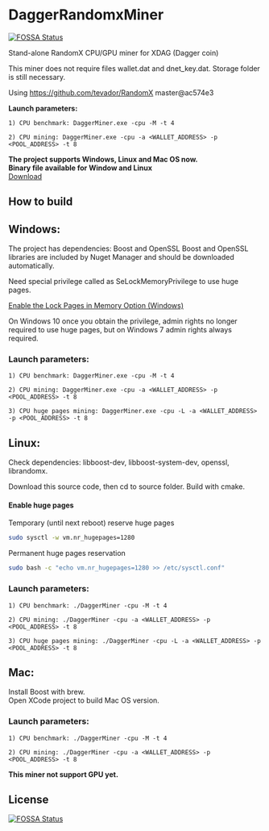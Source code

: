 # DaggerRandomxMiner
[![FOSSA Status](https://app.fossa.com/api/projects/git%2Bgithub.com%2FXDagger%2FXdagRandomxMiner.svg?type=shield)](https://app.fossa.com/projects/git%2Bgithub.com%2FXDagger%2FXdagRandomxMiner?ref=badge_shield)

Stand-alone RandomX CPU/GPU miner for XDAG (Dagger coin)

This miner does not require files wallet.dat and dnet_key.dat. Storage folder is still necessary.

Using https://github.com/tevador/RandomX master@ac574e3

**Launch parameters:**

	1) CPU benchmark: DaggerMiner.exe -cpu -M -t 4
	
	2) CPU mining: DaggerMiner.exe -cpu -a <WALLET_ADDRESS> -p <POOL_ADDRESS> -t 8  
	
**The project supports Windows, Linux and Mac OS now.**   
**Binary file available for Window and Linux**  
[Download](https://github.com/XDagger/XdagRandomxMiner/releases/tag/0.4.2)  


## How to build

## Windows:
The project has  dependencies: Boost and OpenSSL
Boost and OpenSSL libraries are included by Nuget Manager and should be downloaded automatically.

Need special privilege called as SeLockMemoryPrivilege to use huge pages.

[Enable the Lock Pages in Memory Option (Windows)](https://msdn.microsoft.com/en-gb/library/ms190730.aspx)

On Windows 10 once you obtain the privilege, admin rights no longer required to use huge pages, but on Windows 7 admin rights always required.

### Launch parameters:

	1) CPU benchmark: DaggerMiner.exe -cpu -M -t 4
	
	2) CPU mining: DaggerMiner.exe -cpu -a <WALLET_ADDRESS> -p <POOL_ADDRESS> -t 8  

    3) CPU huge pages mining: DaggerMiner.exe -cpu -L -a <WALLET_ADDRESS> -p <POOL_ADDRESS> -t 8  


## Linux:

Check dependencies: libboost-dev, libboost-system-dev, openssl, librandomx.

Download this source code, then cd to source folder. Build with cmake.
#### Enable huge pages

Temporary (until next reboot) reserve huge pages

```bash
sudo sysctl -w vm.nr_hugepages=1280
```

Permanent huge pages reservation

```bash
sudo bash -c "echo vm.nr_hugepages=1280 >> /etc/sysctl.conf"
```
### Launch parameters:

	1) CPU benchmark: ./DaggerMiner -cpu -M -t 4
	
	2) CPU mining: ./DaggerMiner -cpu -a <WALLET_ADDRESS> -p <POOL_ADDRESS> -t 8

    3) CPU huge pages mining: ./DaggerMiner -cpu -L -a <WALLET_ADDRESS> -p <POOL_ADDRESS> -t 8


## Mac:
Install Boost with brew.  
Open XCode project to build Mac OS version.

### Launch parameters:
	1) CPU benchmark: ./DaggerMiner -cpu -M -t 4
	
	2) CPU mining: ./DaggerMiner -cpu -a <WALLET_ADDRESS> -p <POOL_ADDRESS> -t 8



**This miner not support GPU yet.**


## License
[![FOSSA Status](https://app.fossa.com/api/projects/git%2Bgithub.com%2FXDagger%2FXdagRandomxMiner.svg?type=large)](https://app.fossa.com/projects/git%2Bgithub.com%2FXDagger%2FXdagRandomxMiner?ref=badge_large)
